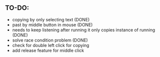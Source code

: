## TO-DO:
  - copying by only selecting text (DONE)
  - past by middle button in mouse (DONE)
  - needs to keep listening after running it only copies instance of running (DONE)
  - solve race condition problem (DONE)
  - check for double left click for copying
  - add release feature for middle click
